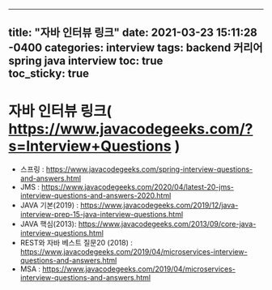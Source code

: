 
---
title: "자바 인터뷰 링크"
date: 2021-03-23 15:11:28 -0400
categories: interview
tags: backend 커리어 spring java interview
toc: true  
toc_sticky: true 
---

# 자바 인터뷰 링크( https://www.javacodegeeks.com/?s=Interview+Questions )
- 스프링 : https://www.javacodegeeks.com/spring-interview-questions-and-answers.html
- JMS : https://www.javacodegeeks.com/2020/04/latest-20-jms-interview-questions-and-answers-2020.html
- JAVA 기본(2019) : https://www.javacodegeeks.com/2019/12/java-interview-prep-15-java-interview-questions.html
- JAVA 핵심(2013): https://www.javacodegeeks.com/2013/09/core-java-interview-questions.html
- REST와 자바 베스트 질문20 (2018) : https://www.javacodegeeks.com/2019/04/microservices-interview-questions-and-answers.html
- MSA : https://www.javacodegeeks.com/2019/04/microservices-interview-questions-and-answers.html
